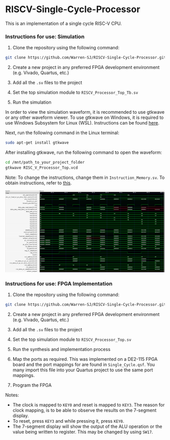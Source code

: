 # RISCV-Single-Cycle-Processor
This is an implementation of a single cycle RISC-V CPU.

### Instructions for use: Simulation

1. Clone the repository using the following command:
```bash
git clone https://github.com/Warren-SJ/RISCV-Single-Cycle-Processor.git
```

2. Create a new project in any preferred FPGA development environment (e.g. Vivado, Quartus, etc.)

3. Add all the `.sv` files to the project

4. Set the top simulation module to `RISCV_Processor_Top_Tb.sv`

5. Run the simulation

In order to view the simulation waveform, it is recommended to use gtkwave or any other waveform viewer. To use gtkwave on Windows, it is required to use Windows Subsystem for Linux (WSL). Instructions can be found [here](https://learn.microsoft.com/en-us/windows/wsl/install).

Next, run the following command in the Linux terminal:
```bash
sudo apt-get install gtkwave
```

After installing gtkwave, run the following command to open the waveform:
```bash
cd /mnt/path_to_your_project_folder
gtkwave RISC_V_Processor_Top.vcd
```

Note: To change the instructions, change them in `Instruction_Memory.sv`. To obtain instructions, refer to [this](https://luplab.gitlab.io/rvcodecjs/).

![Image of the simulation](Simulation.png)

### Instructions for use: FPGA Implementation

1. Clone the repository using the following command:
```bash
git clone https://github.com/Warren-SJ/RISCV-Single-Cycle-Processor.git
```

2. Create a new project in any preferred FPGA development environment (e.g. Vivado, Quartus, etc.)

3. Add all the `.sv` files to the project

4. Set the top simulation module to `RISCV_Processor_Top.sv`

5. Run the synthesis and implementation process

6. Map the ports as required. This was implemented on a DE2-115 FPGA board and the port mappings for are found in ```Single_Cycle.qsf```. You many import this file into your Quartus project to use the same port mappings.

7. Program the FPGA

Notes:
- The clock is mapped to `KEY0` and reset is mapped to `KEY3`. The reason for clock mapping, is to be able to observe the results on the 7-segment display.
- To reset, press `KEY3` and while pressing it, press `KEY0`.
- The 7-segment display will show the output of the ALU operation or the value being written to register. This may be changed by using `SW17`.
